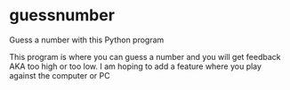 # guessnumber
Guess a number with this Python program

This program is where you can guess a number and you will get feedback AKA too high or too low. I am hoping to add a feature where you play against the computer or PC
